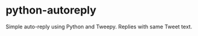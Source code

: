 python-autoreply
================

Simple auto-reply using Python and Tweepy. Replies with same Tweet text.

